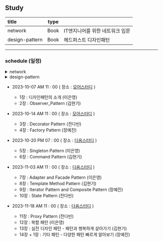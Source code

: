 ## Study

| title          | type |                    |
|:---------------|------|:-------------------|
| network        | Book | IT엔지니어를 위한 네트워크 입문 |
| design-pattern | Book | 헤드퍼스트 디자인패턴        |


<hr>

### schedule (일정)

<details>
<summary>network</summary>
<div markdown="1">

1. 2023-08-06(일) PM 04 : 00 ( 장소 : [다옴](http://www.daomstudy.com/?doc=sub_location) )
    - 자율학습 및 발표
2. 2023-08-19(토) AM 11 : 00 ( 장소 : [다옴](http://www.daomstudy.com/?doc=sub_location) )
    - 2장 네트워크 연결과 구성 요소
    - 발표 : 박설아
3. 2023-08-26(토) AM 11 : 00 ( 장소 : [모어스터디](https://morestudy.modoo.at/) )
    - 3장 네트워크 통신하기
    - 발표 : 장예진
4. 2023-09-02 AM 11 : 00 ( 장소 : [모어스터디](https://map.naver.com/p/entry/place/37898582?c=15.00,0,0,0,dh) )
    - 4장 스위치: 2계층 장비
    - 발표 : 김현기
    - 5장 라우터/L3 스위치: 3계층 장비
    - 발표 : 이은영
5. 2023-09-09 AM 11 : 00 ( 장소 : [모어스터디](https://map.naver.com/p/entry/place/37898582?c=15.00,0,0,0,dh) )
    - 7장 통신을 도와주는 네트워크 주요 기술 (DNS, DHCP)
    - 발표 : 이은영
    - 8장 서버 네트워크 기본
    - 발표 : 김현기
    - 9장 보안 (보안의 개념과 정의, VPN)
    - 발표 : 장예진
6. 2023-09-16 AM 11 : 00 ( 장소 : [모어스터디](https://map.naver.com/p/entry/place/37898582?c=15.00,0,0,0,dh) )
    - 10장 서버의 방화벽 설정/동작, 15장 가상화 서버를 위한 네트워크
    - 발표 : 이은영
    - 11장 이중화 기술
    - 발표 : 김현기
    - 12장 로드 밸런서
    - 발표 : 장예진
7. 2023-09-23 AM 11 : 00 ( 장소 : [모어스터디](https://map.naver.com/p/entry/place/37898582?c=15.00,0,0,0,dh) )
    - 자유 주제로 발표

</div>
</details>


<details>
<summary>design-pattern</summary>
<div markdown="1">
</div>
</details>

- 2023-10-07 AM 11 : 00 ( 장소 : [모어스터디](https://map.naver.com/p/entry/place/37898582?c=15.00,0,0,0,dh) )
    - 1장 : 디자인패턴의 소개   (이은영)
    - 2장 : Observer_Pattern (김현기)

- 2023-10-14 AM 11 : 00 ( 장소 : [모어스터디](https://map.naver.com/p/entry/place/37898582?c=15.00,0,0,0,dh) )
    - 3장 : Decorator Pattern (전다빈)
    - 4장 : Factory Pattern (장예진)
- 2023-10-20 PM 07 : 00 ( 장소 : [다옴스터디](http://daomstudy.com/?doc=sub_location) )
    - 5장 : Singleton Pattern (이은영)
    - 6장 : Command Pattern (김현기)
- 2023-11-03 AM 11 : 00 ( 장소 : [다옴스터디](http://daomstudy.com/?doc=sub_location) )
    - 7장 : Adapter and Facade Pattern (이은영)
    - 8장 : Template Method Pattern (김현기)
    - 9장 : Iterator Pattern and Composite Pattern (장예진)
    - 10장 : State Pattern (전다빈)
- 2023-11-18 AM 11 : 00 ( 장소 : [다옴스터디](http://daomstudy.com/?doc=sub_location) )
    - 11장 : Proxy Pattern (전다빈)
    - 12장 : 복합 패턴 (이은영)
    - 13장 : 실전 디자인 패턴 - 패턴과 행복하게 살아가기 (김현기)
    - 14장 + 1장 : 기타 패턴 - 다양한 패턴 빠르게 알아보기 (장예진)
